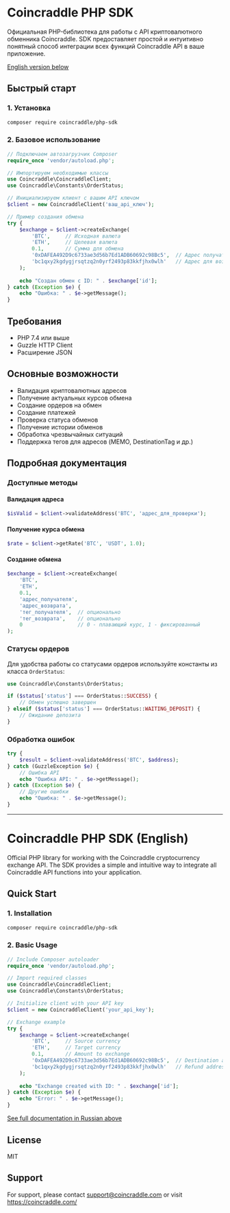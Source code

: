 # Coincraddle PHP SDK

Официальная PHP-библиотека для работы с API криптовалютного обменника Coincraddle. SDK предоставляет простой и интуитивно понятный способ интеграции всех функций Coincraddle API в ваше приложение.

[English version below](#english)

## Быстрый старт

### 1. Установка

```bash
composer require coincraddle/php-sdk
```

### 2. Базовое использование

```php
// Подключаем автозагрузчик Composer
require_once 'vendor/autoload.php';

// Импортируем необходимые классы
use Coincraddle\CoincraddleClient;
use Coincraddle\Constants\OrderStatus;

// Инициализируем клиент с вашим API ключом
$client = new CoincraddleClient('ваш_api_ключ');

// Пример создания обмена
try {
    $exchange = $client->createExchange(
        'BTC',     // Исходная валюта
        'ETH',     // Целевая валюта
        0.1,       // Сумма для обмена
        '0xDAFEA492D9c6733ae3d56b7Ed1ADB60692c98Bc5',  // Адрес получателя
        'bc1qxy2kgdygjrsqtzq2n0yrf2493p83kkfjhx0wlh'   // Адрес для возврата
    );
    
    echo "Создан обмен с ID: " . $exchange['id'];
} catch (Exception $e) {
    echo "Ошибка: " . $e->getMessage();
}
```

## Требования

- PHP 7.4 или выше
- Guzzle HTTP Client
- Расширение JSON

## Основные возможности

- Валидация криптовалютных адресов
- Получение актуальных курсов обмена
- Создание ордеров на обмен
- Создание платежей
- Проверка статуса обменов
- Получение истории обменов
- Обработка чрезвычайных ситуаций
- Поддержка тегов для адресов (MEMO, DestinationTag и др.)

## Подробная документация

### Доступные методы

#### Валидация адреса
```php
$isValid = $client->validateAddress('BTC', 'адрес_для_проверки');
```

#### Получение курса обмена
```php
$rate = $client->getRate('BTC', 'USDT', 1.0);
```

#### Создание обмена
```php
$exchange = $client->createExchange(
    'BTC',
    'ETH',
    0.1,
    'адрес_получателя',
    'адрес_возврата',
    'тег_получателя',  // опционально
    'тег_возврата',    // опционально
    0                  // 0 - плавающий курс, 1 - фиксированный
);
```

### Статусы ордеров

Для удобства работы со статусами ордеров используйте константы из класса `OrderStatus`:

```php
use Coincraddle\Constants\OrderStatus;

if ($status['status'] === OrderStatus::SUCCESS) {
    // Обмен успешно завершен
} elseif ($status['status'] === OrderStatus::WAITING_DEPOSIT) {
    // Ожидание депозита
}
```

### Обработка ошибок

```php
try {
    $result = $client->validateAddress('BTC', $address);
} catch (GuzzleException $e) {
    // Ошибка API
    echo "Ошибка API: " . $e->getMessage();
} catch (Exception $e) {
    // Другие ошибки
    echo "Ошибка: " . $e->getMessage();
}
```

---

<a name="english"></a>
# Coincraddle PHP SDK (English)

Official PHP library for working with the Coincraddle cryptocurrency exchange API. The SDK provides a simple and intuitive way to integrate all Coincraddle API functions into your application.

## Quick Start

### 1. Installation

```bash
composer require coincraddle/php-sdk
```

### 2. Basic Usage

```php
// Include Composer autoloader
require_once 'vendor/autoload.php';

// Import required classes
use Coincraddle\CoincraddleClient;
use Coincraddle\Constants\OrderStatus;

// Initialize client with your API key
$client = new CoincraddleClient('your_api_key');

// Exchange example
try {
    $exchange = $client->createExchange(
        'BTC',     // Source currency
        'ETH',     // Target currency
        0.1,       // Amount to exchange
        '0xDAFEA492D9c6733ae3d56b7Ed1ADB60692c98Bc5',  // Destination address
        'bc1qxy2kgdygjrsqtzq2n0yrf2493p83kkfjhx0wlh'   // Refund address
    );
    
    echo "Exchange created with ID: " . $exchange['id'];
} catch (Exception $e) {
    echo "Error: " . $e->getMessage();
}
```

[See full documentation in Russian above](#coincraddle-php-sdk)

## License

MIT

## Support

For support, please contact support@coincraddle.com or visit https://coincraddle.com/ 